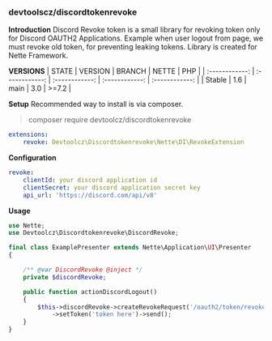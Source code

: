 ### devtoolscz/discordtokenrevoke

**Introduction**
Discord Revoke token is a small library for revoking token only for Discord OAUTH2 Applications.
Example when user logout from page, we must revoke old token, for preventing leaking tokens.
Library is created for Nette Framework.

**VERSIONS**
| STATE  | VERSION  | BRANCH  | NETTE | PHP |
| :------------: | :------------: | :------------: | :------------: | :------------: |
| Stable  | 1.6 | main | 3.0 | >=7.2  |

**Setup**
Recommended way to install is via composer.
> composer require devtoolcz/discordtokenrevoke

```yaml
extensions:
	revoke: Devtoolcz\Discordtokenrevoke\Nette\DI\RevokeExtension
```

**Configuration**
```yaml
revoke:
    clientId: your discord application id
    clientSecret: your discord application secret key
    api_url: 'https://discord.com/api/v8'
```
**Usage**
```php
use Nette;
use Devtoolcz\Discordtokenrevoke\DiscordRevoke;

final class ExamplePresenter extends Nette\Application\UI\Presenter
{

    /** @var DiscordRevoke @inject */
    private $discordRevoke;

    public function actionDiscordLogout()
    {
        $this->discordRevoke->createRevokeRequest('/oauth2/token/revoke')
            ->setToken('token here')->send();
    }
}
```

